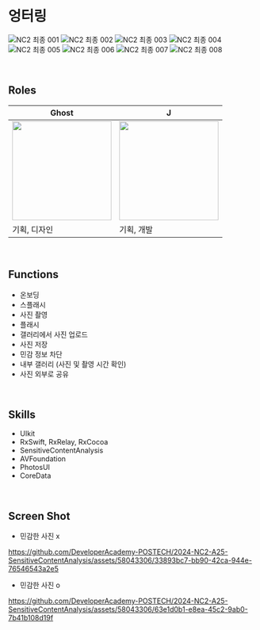 # 엉터링

![NC2 최종 001](https://github.com/DeveloperAcademy-POSTECH/2024-NC2-A25-SensitiveContentAnalysis/assets/58043306/1d40fac7-ecf8-40ba-9ee0-85f7a020d538)
![NC2 최종 002](https://github.com/DeveloperAcademy-POSTECH/2024-NC2-A25-SensitiveContentAnalysis/assets/58043306/760c1aac-ccb1-4fd1-b3fb-9fa409bfc385)
![NC2 최종 003](https://github.com/DeveloperAcademy-POSTECH/2024-NC2-A25-SensitiveContentAnalysis/assets/58043306/ad36f864-b7b8-40f0-87b4-5189cff6ebe5)
![NC2 최종 004](https://github.com/DeveloperAcademy-POSTECH/2024-NC2-A25-SensitiveContentAnalysis/assets/58043306/0685f204-8ea3-431b-bcb4-e3ed4681f349)
![NC2 최종 005](https://github.com/DeveloperAcademy-POSTECH/2024-NC2-A25-SensitiveContentAnalysis/assets/58043306/631ac0ee-bf3b-4595-88d7-3cdc3c68ecd5)
![NC2 최종 006](https://github.com/DeveloperAcademy-POSTECH/2024-NC2-A25-SensitiveContentAnalysis/assets/58043306/f280f713-0e5a-46b8-a91d-55a65324c5d8)
![NC2 최종 007](https://github.com/DeveloperAcademy-POSTECH/2024-NC2-A25-SensitiveContentAnalysis/assets/58043306/db7be5d9-503f-41e0-b470-4b7a5b194005)
![NC2 최종 008](https://github.com/DeveloperAcademy-POSTECH/2024-NC2-A25-SensitiveContentAnalysis/assets/58043306/9e5af4bd-62e0-450a-867d-05404bd7fe6a)

<br>

## Roles
| Ghost | J |
|-|-|
| <img src=https://github.com/DeveloperAcademy-POSTECH/2024-NC2-A25-SensitiveContentAnalysis/assets/58043306/979cb498-003e-40b4-9129-4fec17b9a671 width=200 height=200> | <img src=https://github.com/DeveloperAcademy-POSTECH/2024-NC2-A25-SensitiveContentAnalysis/assets/58043306/89ea4af4-cda5-4253-81eb-ca9a370c2c13 width=200 height=200> |
| 기획, 디자인 | 기획, 개발 |

<br>

## Functions
- 온보딩
- 스플래시
- 사진 촬영
- 플래시
- 갤러리에서 사진 업로드
- 사진 저장
- 민감 정보 차단
- 내부 갤러리 (사진 및 촬영 시간 확인)
- 사진 외부로 공유

<br>

## Skills
- UIkit
- RxSwift, RxRelay, RxCocoa
- SensitiveContentAnalysis
- AVFoundation
- PhotosUI
- CoreData

<br>

## Screen Shot
- 민감한 사진 x

https://github.com/DeveloperAcademy-POSTECH/2024-NC2-A25-SensitiveContentAnalysis/assets/58043306/33893bc7-bb90-42ca-944e-76546543a2e5

- 민감한 사진 o

https://github.com/DeveloperAcademy-POSTECH/2024-NC2-A25-SensitiveContentAnalysis/assets/58043306/63e1d0b1-e8ea-45c2-9ab0-7b41b108d19f
